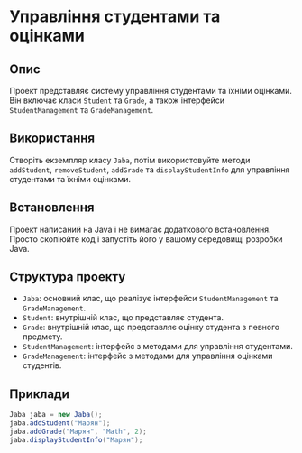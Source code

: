 # Управління студентами та оцінками

## Опис
Проект представляє систему управління студентами та їхніми оцінками. Він включає класи `Student` та `Grade`, а також інтерфейси `StudentManagement` та `GradeManagement`.

## Використання
Створіть екземпляр класу `Jaba`, потім використовуйте методи `addStudent`, `removeStudent`, `addGrade` та `displayStudentInfo` для управління студентами та їхніми оцінками.

## Встановлення
Проект написаний на Java і не вимагає додаткового встановлення. Просто скопіюйте код і запустіть його у вашому середовищі розробки Java.

## Структура проекту
- `Jaba`: основний клас, що реалізує інтерфейси `StudentManagement` та `GradeManagement`.
- `Student`: внутрішній клас, що представляє студента.
- `Grade`: внутрішній клас, що представляє оцінку студента з певного предмету.
- `StudentManagement`: інтерфейс з методами для управління студентами.
- `GradeManagement`: інтерфейс з методами для управління оцінками студентів.

## Приклади
```java
Jaba jaba = new Jaba();
jaba.addStudent("Марян");
jaba.addGrade("Марян", "Math", 2);
jaba.displayStudentInfo("Марян");

